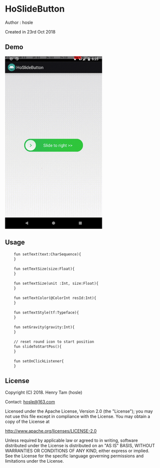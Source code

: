 # HoSlideButton

Author : hosle

Created in 23rd Oct 2018


## Demo

![](./refpreview/figure_demo.gif)


## Usage

```
	fun setText(text:CharSequence){
    }

    fun setTextSize(size:Float){
    }

    fun setTextSize(unit :Int, size:Float){
    }

    fun setTextColor(@ColorInt resId:Int){
    }

    fun setTextStyle(tf:Typeface){
    }

    fun setGravity(gravity:Int){
    }
    
    // reset round icon to start position
    fun slideToStartPos(){
    }
    
    fun setOnClickListener{ 
    }
```


## License

Copyright (C) 2018. Henry Tam (hosle)

Contact: hosle@163.com

Licensed under the Apache License, Version 2.0 (the "License"); you may not use this file except in compliance with the License. You may obtain a copy of the License at

http://www.apache.org/licenses/LICENSE-2.0

Unless required by applicable law or agreed to in writing, software distributed under the License is distributed on an "AS IS" BASIS, WITHOUT WARRANTIES OR CONDITIONS OF ANY KIND, either express or implied. See the License for the specific language governing permissions and limitations under the License.


